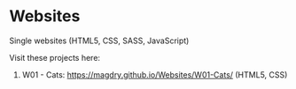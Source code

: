 # Websites

Single websites (HTML5, CSS, SASS, JavaScript)

Visit these projects here:

1. W01 - Cats: https://magdry.github.io/Websites/W01-Cats/ (HTML5, CSS)
